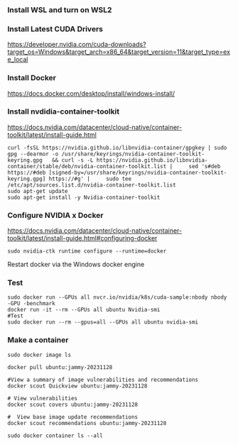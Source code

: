 

### Install WSL and turn on WSL2

### Install Latest CUDA Drivers

https://developer.nvidia.com/cuda-downloads?target_os=Windows&target_arch=x86_64&target_version=11&target_type=exe_local

### Install Docker

https://docs.docker.com/desktop/install/windows-install/

### Install nvdidia-container-toolkit

https://docs.nvidia.com/datacenter/cloud-native/container-toolkit/latest/install-guide.html

```
curl -fsSL https://nvidia.github.io/libnvidia-container/gpgkey | sudo gpg --dearmor -o /usr/share/keyrings/nvidia-container-toolkit-keyring.gpg   && curl -s -L https://nvidia.github.io/libnvidia-container/stable/deb/nvidia-container-toolkit.list |     sed 's#deb https://#deb [signed-by=/usr/share/keyrings/nvidia-container-toolkit-keyring.gpg] https://#g' |     sudo tee /etc/apt/sources.list.d/nvidia-container-toolkit.list
sudo apt-get update
sudo apt-get install -y Nvidia-container-toolkit
```

### Configure NVIDIA x Docker 

https://docs.nvidia.com/datacenter/cloud-native/container-toolkit/latest/install-guide.html#configuring-docker

```
sudo nvidia-ctk runtime configure --runtime=docker
```
Restart docker via the Windows docker engine

### Test 

```
sudo docker run --GPUs all nvcr.io/nvidia/k8s/cuda-sample:nbody nbody -GPU -benchmark
docker run -it --rm --GPUs all ubuntu Nvidia-smi
#Test
sudo docker run --rm --gpus=all --GPUs all ubuntu nvidia-smi
```

### Make a container 


```
sudo docker image ls

docker pull ubuntu:jammy-20231128

#View a summary of image vulnerabilities and recommendations
docker scout Quickview ubuntu:jammy-20231128

# View vulnerabilities
docker scout covers ubuntu:jammy-20231128

#  View base image update recommendations
docker scout recommendations ubuntu:jammy-20231128

sudo docker container ls --all

```

















